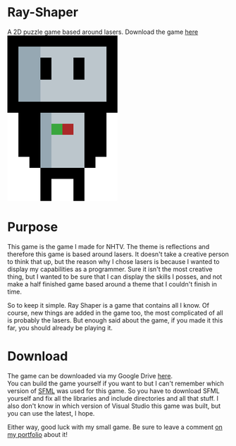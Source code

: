 # Ray-Shaper
A 2D puzzle game based around lasers. Download the game [here](https://drive.google.com/open?id=1HnHZUPI-AYm1g8gb9E_X2jkpqDRxm6OK)  
![img](https://github.com/antjowie/Ray-Shaper/raw/master/Ray%20Shaper/data/textures/splashscreen.png)

# Purpose
This game is the game I made for NHTV. The theme is reflections and therefore this game is based around lasers.
It doesn't take a creative person to think that up, but the reason why I chose lasers is because I wanted to display my capabilities as a programmer.
Sure it isn't the most creative thing, but I wanted to be sure that I can display the skills I posses, and not make a half finished game based
around a theme that I couldn't finish in time.

So to keep it simple. Ray Shaper is a game that contains all I know. Of course, new things are added in the game too, the most complicated of all
is probably the lasers. But enough said about the game, if you made it this far, you should already be playing it.

# Download
The game can be downloaded via my Google Drive [here](https://drive.google.com/open?id=1HnHZUPI-AYm1g8gb9E_X2jkpqDRxm6OK).  
You can build the game yourself if you want to but I can't remember which version of [SFML](https://www.sfml-dev.org/) was used for this game.
So you have to download SFML yourself and fix all the libraries and include directories and all that stuff. I also don't know in which version
of Visual Studio this game was built, but you can use the latest, I hope. 

Either way, good luck with my small game. Be sure to leave a comment [on my portfolio](https://antjowie.github.io/post/my-journey-towards-nhtv/) about it!
